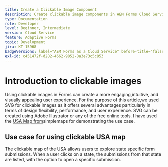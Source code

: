 ```yaml
---
title: Create a Clickable Image Component
description: Create clickable image components in AEM Forms Cloud Service.
type: Documentation
role: Developer
level: Beginner, Intermediate
version: Cloud Service
feature: Adaptive Forms
topic: Development
jira: KT-15968
badgeVersions: label="AEM Forms as a Cloud Service" before-title="false"
exl-id: c451472f-d282-4662-9852-8a3e73c5c853
---
```

# Introduction to clickable images

Using clickable images in Forms can create a more engaging,intuitive, and visually appealing user experience. For the purpose of this article,we used SVG for clickable images as it offers several advantages particularly in terms of design flexibility, performance, and user experience.
SVG can be created using Adobe Illustrator or any of the free online tools. I have used the [USA Map from](https://simplemaps.com/resources/svg-us)simplemaps for demonstrating the use case.

## Use case for using clickable USA map

The clickable map of the USA allows users to explore state specific form submissions. When a user clicks on a state, the submissions from that state are listed, with the option to open a specific submission.
